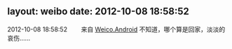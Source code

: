 layout: weibo
date: 2012-10-08 18:58:52
---
2012-10-08 18:58:52  &nbsp;&nbsp;&nbsp;&nbsp;&nbsp;&nbsp; 来自 <a href="http://app.weibo.com/t/feed/l4RWD" rel="nofollow">Weico.Android</a>
不知道，哪个算是回家，淡淡的哀伤…… ​​​
